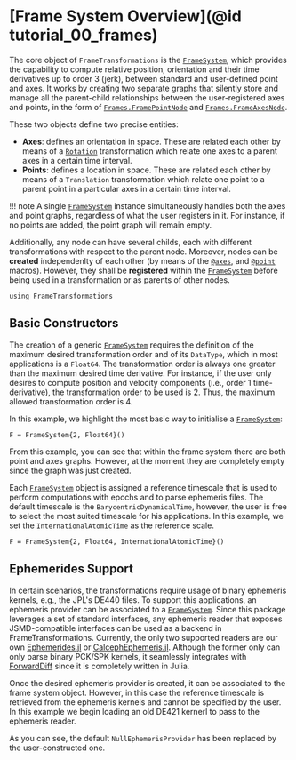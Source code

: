 # [Frame System Overview](@id tutorial_00_frames)

The core object of `FrameTransformations` is the [`FrameSystem`](@ref), which provides the capability to compute relative position, orientation and their time derivatives up to order 3 (jerk), between standard and user-defined point and axes. It works by creating two separate graphs that silently store and manage all the parent-child relationships between the user-registered axes and points, in the form of [`Frames.FramePointNode`](@ref) and [`Frames.FrameAxesNode`](@ref). 

These two objects define two precise entities: 
- **Axes**: defines an orientation in space. These are related each other by means of a [`Rotation`](@ref) transformation which relate one axes to a parent axes in a certain time interval.
- **Points**: defines a location in space. These are related each other by means of a `Translation`
    transformation which relate one point to a parent point in a particular axes in a certain 
    time interval.

!!! note 
    A single [`FrameSystem`](@ref) instance simultaneously handles both the axes and point graphs, regardless of what the user registers in it. For instance, if no points are added, the point graph will remain empty.

Additionally, any node can have several childs, each with different transformations with respect to the parent node. Moreover, nodes can be **created** independenlty of each other (by means of the [`@axes`](@ref), and [`@point`](@ref) macros). However, they shall be **registered** within the [`FrameSystem`](@ref) before being used in a transformation or as parents of other nodes.


```@setup frames
using FrameTransformations
```

## Basic Constructors 
The creation of a generic [`FrameSystem`](@ref) requires the definition of the maximum desired transformation order and of its `DataType`, which in most applications is a `Float64`. The transformation order is always one greater than the maximum desired time derivative. For instance, 
if the user only desires to compute position and velocity components (i.e., order 1 time-derivative), the transformation order to be used is 2. Thus, the maximum allowed transformation order is 4. 

In this example, we highlight the most basic way to initialise a [`FrameSystem`](@ref):

```@repl frames
F = FrameSystem{2, Float64}()
```

From this example, you can see that within the frame system there are both point and axes graphs. However, at the moment they are completely empty since the graph was just created.

Each [`FrameSystem`](@ref) object is assigned a reference timescale that is used to perform 
computations with epochs and to parse ephemeris files. The default timescale is the `BarycentricDynamicalTime`, however, the user is free to select the most suited timescale for his applications. In this example, we set the `InternationalAtomicTime` as the reference scale.

```@repl frames
F = FrameSystem{2, Float64, InternationalAtomicTime}()
```

## Ephemerides Support

In certain scenarios, the transformations require usage of binary ephemeris kernels, e.g., the JPL's DE440 files. To support this applications, an ephemeris provider can be associated to a [`FrameSystem`](@ref). Since this package leverages a set of standard interfaces, any ephemeris reader that exposes JSMD-compatible interfaces can be used as a backend in FrameTransformations. Currently, the only two supported readers are our own [Ephemerides.jl](https://github.com/JuliaSpaceMissionDesign/Ephemerides.jl) or [CalcephEphemeris.jl](https://github.com/JuliaSpaceMissionDesign/CalcephEphemeris.jl). Although the former only can only parse binary PCK/SPK kernels, it seamlessly integrates with [ForwardDiff](https://github.com/JuliaSpaceMissionDesign/Ephemerides.jl) since it is completely written in Julia.

Once the desired ephemeris provider is created, it can be associated to the frame system object. However, in this case the reference timescale is retrieved from the ephemeris kernels and cannot be specified by the user. In this example we begin loading an old DE421 kernerl to pass to the 
ephemeris reader.

<!-- ```@repl frames
using Ephemerides, Downloads

url = "https://naif.jpl.nasa.gov/pub/naif/generic_kernels/spk/planets/a_old_versions/de421.bsp";
eph = EphemerisProvider(Downloads.download(url))

F = FrameSystem{2, Float64}(eph)
``` -->

As you can see, the default `NullEphemerisProvider` has been replaced by the user-constructed one. 